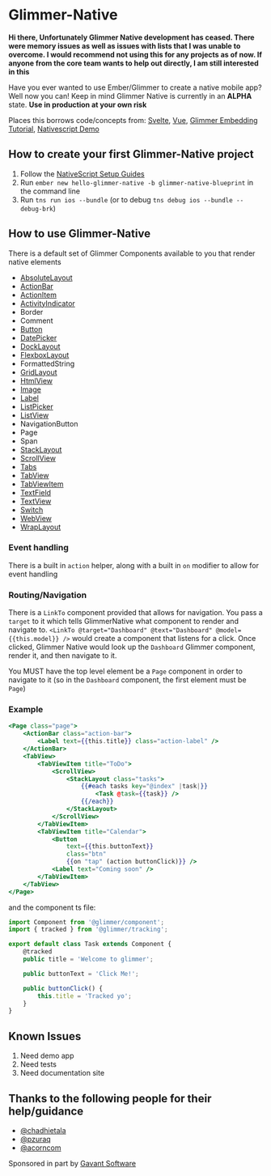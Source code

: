 # Glimmer-Native

**Hi there, Unfortunately Glimmer Native development has ceased. There were memory issues as well as issues with lists that I was unable to overcome. I would recommend not using this for any projects as of now. If anyone from the core team wants to help out directly, I am still interested in this**

Have you ever wanted to use Ember/Glimmer to create a native mobile app? Well now you can!
Keep in mind Glimmer Native is currently in an **ALPHA** state. **Use in production at your own risk**

Places this borrows code/concepts from:
[Svelte](https://github.com/halfnelson/svelte-native),
[Vue](https://github.com/nativescript-vue/nativescript-vue),
[Glimmer Embedding Tutorial](https://github.com/glimmerjs/glimmer-embedding-tutorial),
[Nativescript Demo](https://github.com/chadhietala/glimmer-native-demo)

## How to create your first Glimmer-Native project

1. Follow the [NativeScript Setup Guides](https://docs.nativescript.org/angular/start/quick-setup)
2. Run `ember new hello-glimmer-native -b glimmer-native-blueprint` in the command line
3. Run `tns run ios --bundle` (or to debug `tns debug ios --bundle --debug-brk`)

## How to use Glimmer-Native

There is a default set of Glimmer Components available to you that render native elements

-   [AbsoluteLayout](https://docs.nativescript.org/angular/ui/layouts/layout-containers#absolutelayout)
-   [ActionBar](https://docs.nativescript.org/angular/ui/ng-ui-widgets/action-bar)
-   [ActionItem](https://docs.nativescript.org/angular/ui/ng-ui-widgets/action-bar#action-items)
-   [ActivityIndicator](https://docs.nativescript.org/angular/ui/ng-ui-widgets/activity-indicator)
-   Border
-   Comment
-   [Button](https://docs.nativescript.org/angular/ui/ng-ui-widgets/button)
-   [DatePicker](https://docs.nativescript.org/angular/ui/ng-ui-widgets/date-picker)
-   [DockLayout](https://docs.nativescript.org/angular/ui/layouts/layout-containers#docklayout)
-   [FlexboxLayout](https://docs.nativescript.org/angular/ui/layouts/layout-containers#flexboxlayout)
-   FormattedString
-   [GridLayout](https://docs.nativescript.org/angular/ui/layouts/layout-containers#gridlayout)
-   [HtmlView](https://docs.nativescript.org/angular/ui/ng-ui-widgets/htmlview)
-   [Image](https://docs.nativescript.org/angular/ui/ng-ui-widgets/image)
-   [Label](https://docs.nativescript.org/angular/ui/ng-ui-widgets/label)
-   [ListPicker](https://docs.nativescript.org/angular/ui/ng-ui-widgets/listpicker)
-   [ListView](https://docs.nativescript.org/angular/ui/ng-ui-widgets/listview)
-   NavigationButton
-   Page
-   Span
-   [StackLayout](https://docs.nativescript.org/angular/ui/layouts/layout-containers#stacklayout)
-   [ScrollView](https://docs.nativescript.org/angular/ui/ng-ui-widgets/scroll-view)
-   [Tabs](https://docs.nativescript.org/ui/components/tabs)
-   [TabView](https://docs.nativescript.org/angular/ui/ng-ui-widgets/tab-view)
-   [TabViewItem](https://docs.nativescript.org/angular/ui/ng-ui-widgets/tab-view)
-   [TextField](https://docs.nativescript.org/angular/ui/ng-ui-widgets/text-field)
-   [TextView](https://docs.nativescript.org/angular/ui/ng-ui-widgets/text-view)
-   [Switch](https://docs.nativescript.org/angular/ui/ng-ui-widgets/switch)
-   [WebView](https://docs.nativescript.org/angular/ui/ng-ui-widgets/web-view)
-   [WrapLayout](https://docs.nativescript.org/angular/ui/layouts/layout-containers#wraplayout)

### Event handling

There is a built in `action` helper, along with a built in `on` modifier to allow for event handling

### Routing/Navigation

There is a `LinkTo` component provided that allows for navigation. You pass a `target` to it which tells GlimmerNative what component to render and navigate to. `<LinkTo @target="Dashboard" @text="Dashboard" @model={{this.model}} />` would create a component that listens for a click. Once clicked, Glimmer Native would look up the `Dashboard` Glimmer component, render it, and then navigate to it.

You MUST have the top level element be a `Page` component in order to navigate to it (so in the `Dashboard` component, the first element must be `Page`)

### Example

```hbs
<Page class="page">
    <ActionBar class="action-bar">
        <Label text={{this.title}} class="action-label" />
    </ActionBar>
    <TabView>
        <TabViewItem title="ToDo">
            <ScrollView>
                <StackLayout class="tasks">
                    {{#each tasks key="@index" |task|}}
                        <Task @task={{task}} />
                    {{/each}}
                </StackLayout>
            </ScrollView>
        </TabViewItem>
        <TabViewItem title="Calendar">
            <Button
                text={{this.buttonText}}
                class="btn"
                {{on "tap" (action buttonClick)}} />
            <Label text="Coming soon" />
        </TabViewItem>
    </TabView>
</Page>
```

and the component ts file:

```js
import Component from '@glimmer/component';
import { tracked } from '@glimmer/tracking';

export default class Task extends Component {
    @tracked
    public title = 'Welcome to glimmer';

    public buttonText = 'Click Me!';

    public buttonClick() {
        this.title = 'Tracked yo';
    }
}

```

## Known Issues

1. Need demo app
2. Need tests
3. Need documentation site

## Thanks to the following people for their help/guidance

-   [@chadhietala](https://github.com/chadhietala)
-   [@pzuraq](https://github.com/pzuraq)
-   [@acorncom](https://github.com/acorncom)

Sponsored in part by [Gavant Software](http://gavant.com)
